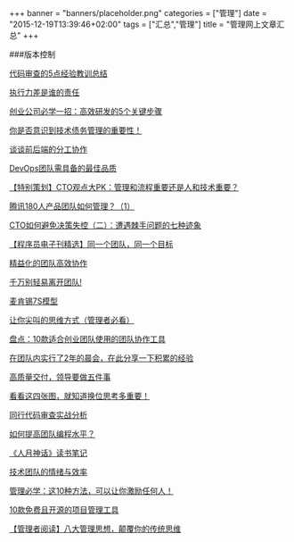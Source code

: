 +++
banner = "banners/placeholder.png"
categories = ["管理"]
date = "2015-12-19T13:39:46+02:00"
tags = ["汇总","管理"]
title = "管理网上文章汇总"
+++

    
###版本控制

[代码审查的5点经验教训总结](https://mp.weixin.qq.com/s?__biz=MjM5MjU1NDg1Mw==&mid=208741031&idx=2&sn=91ace470fbc3c07aa8b69cd8c54f2849&scene=24&srcid=0924FoLgfnTV18IbJ8Hdr7Dq&key=41ecb04b05111003b7ea02b60b6426166a839f2a21690410331f0fead43d81966e0a232579137e747952f44b59473df3&ascene=0&uin=MTM0ODQyNTk1&devicetype=iMac+MacBookAir7%2C1+OSX+OSX+10.10.5+build(14F1021)&version=11020201&pass_ticket=OUgFBuA2yqcV7ExJVNrQtm5NukTejEXnNHTun2M8jg8%3D)

[执行力差是谁的责任](https://mp.weixin.qq.com/mp/appmsg/show?__biz=MjM5NjIzOTA2NA==&appmsgid=10000233&itemidx=1&sign=e5b6b39d211ee3816d57caa0b5efc1cd&scene=2&uin=MTM0ODQyNTk1&key=41ecb04b05111003979b00c46e6cb83ff4c9955cb7276b376a20a21a96b555ae09ad112a2137e74382c6a9e8c4f26a22&ascene=0&pass_ticket=OUgFBuA2yqcV7ExJVNrQtm5NukTejEXnNHTun2M8jg8%3D)

[创业公司必学一招：高效研发的5个关键步骤](http://www.woshipm.com/it/88015.html)

[你是否意识到技术债务管理的重要性！](https://mp.weixin.qq.com/s?__biz=MjM5MDE0Mjc4MA==&mid=400403468&idx=1&sn=8ba7a777659a0fa71ef42c6afd9e159b&scene=2&srcid=1101KTNoplYLpyt38n1JpAnP&from=timeline&isappinstalled=0&uin=MTM0ODQyNTk1&key=41ecb04b0511100313b353d7bdb1b39e24cd900800818775f0e62ebe756e632a7b6fd4aac5e6653df922692f5860384c&devicetype=iMac+MacBookAir7%2C1+OSX+OSX+10.10.5+build(14F1021)&version=11020201&lang=zh_CN&pass_ticket=OUgFBuA2yqcV7ExJVNrQtm5NukTejEXnNHTun2M8jg8%3D)

[谈谈前后端的分工协作](https://mp.weixin.qq.com/s?__biz=MjM5OTA1MDUyMA==&mid=207552695&idx=3&sn=b18e066772cf0329a3d08a4c0bee4f02&key=41ecb04b05111003bc003fe0e0027b3be957ad9aa89ea4f9a9e26f923743a4eff3e95f8e74422e2d340706cdb804b0cd&ascene=0&uin=MTM0ODQyNTk1&devicetype=iMac+MacBookAir7%2C1+OSX+OSX+10.10.5+build(14F1021)&version=11020201&pass_ticket=OUgFBuA2yqcV7ExJVNrQtm5NukTejEXnNHTun2M8jg8%3D)

[DevOps团队需具备的最佳品质](https://mp.weixin.qq.com/s?__biz=MjM5MjAwODM4MA==&mid=400078455&idx=2&sn=d050de9c11120b76e2e650fbb5d147e1&scene=0&key=41ecb04b0511100383a029082c7514bf0cc7086766ba225ccf280ff52b7b719faa1c945a4ed43c2046d76de0733664af&ascene=0&uin=MTM0ODQyNTk1&devicetype=iMac+MacBookAir7%2C1+OSX+OSX+10.10.5+build(14F1021)&version=11020201&pass_ticket=OUgFBuA2yqcV7ExJVNrQtm5NukTejEXnNHTun2M8jg8%3D)

[【特别策划】CTO观点大PK：管理和流程重要还是人和技术重要？](https://mp.weixin.qq.com/s?__biz=MjM5MjAwODM4MA==&mid=208176676&idx=4&sn=9e26c96d952feb5b93c12eff32f4af94&key=41ecb04b05111003aa894fe82e4c4a6705afb0a16c88cfdb4c5e34b2e67bd5c6e413e2125e2374ea1ff94884ec6c7196&ascene=0&uin=MTM0ODQyNTk1&devicetype=iMac+MacBookAir7%2C1+OSX+OSX+10.10.5+build(14F1021)&version=11020201&pass_ticket=OUgFBuA2yqcV7ExJVNrQtm5NukTejEXnNHTun2M8jg8%3D)

[腾讯180人产品团队如何管理？（1）](https://mp.weixin.qq.com/s?__biz=MzA4MTU1NjI5NQ==&mid=207769278&idx=1&sn=e05f30b2c4e1f2ae855663e6688e8df0&scene=2&key=41ecb04b051110036f9eefc243e162983dca243c8055519f3fa82e7abba90ac17fc3392be052364eb286ace7ee11be38&ascene=0&uin=MTM0ODQyNTk1&devicetype=iMac+MacBookAir7%2C1+OSX+OSX+10.10.5+build(14F1021)&version=11020201&pass_ticket=OUgFBuA2yqcV7ExJVNrQtm5NukTejEXnNHTun2M8jg8%3D)

[CTO如何避免决策失控（二）：遭遇棘手问题的七种迹象](https://mp.weixin.qq.com/mp/appmsg/show?__biz=MjM5MjAwODM4MA==&appmsgid=10001199&itemidx=2&sign=8188397d7c4d91e0895e444c5044ab97&uin=MTM0ODQyNTk1&key=41ecb04b05111003e786e4c8e7d900a6152953ec9a402155e5cb1a584d4ac9449ea4609c027273c427ccf179b6cb0460&ascene=0&pass_ticket=OUgFBuA2yqcV7ExJVNrQtm5NukTejEXnNHTun2M8jg8%3D)

[【程序员电子刊精选】同一个团队，同一个目标](https://mp.weixin.qq.com/s?__biz=MjM5MjAwODM4MA==&mid=205589874&idx=3&sn=552b4038bf0265690228d3987a71b2c9&scene=2&key=41ecb04b05111003ba69c921905bcd29d1be1841e4d128746e726084d10a5d374c4c0eb3ef9eb81c9d5032fad21bca34&ascene=0&uin=MTM0ODQyNTk1&devicetype=iMac+MacBookAir7%2C1+OSX+OSX+10.10.5+build(14F1021)&version=11020201&pass_ticket=OUgFBuA2yqcV7ExJVNrQtm5NukTejEXnNHTun2M8jg8%3D)

[精益化的团队高效协作](https://mp.weixin.qq.com/s?__biz=MjM5NjQ4MzI5MA==&mid=207981325&idx=1&sn=c4d2e24e8cd9b0d30e42a53f5dfffd40&key=41ecb04b051110037f0c54ca174041030317238dfff8ce5adeaff52b41313934e5239e0433162aff612cef3e1879b44a&ascene=0&uin=MTM0ODQyNTk1&devicetype=iMac+MacBookAir7%2C1+OSX+OSX+10.10.5+build(14F1021)&version=11020201&pass_ticket=OUgFBuA2yqcV7ExJVNrQtm5NukTejEXnNHTun2M8jg8%3D)

[千万别轻易离开团队!](https://mp.weixin.qq.com/s?__biz=MzAwMDI5MzA4OA==&mid=212212619&idx=4&sn=a24d69a72446bcdb9db59cbc144a2d8b&scene=2&key=41ecb04b0511100371fca01350cb64b580075c304522366cbf1c0c2e58220796b24d064d04dd0d82b59a5d620da07b17&ascene=0&uin=MTM0ODQyNTk1&devicetype=iMac+MacBookAir7%2C1+OSX+OSX+10.10.5+build(14F1021)&version=11020201&pass_ticket=OUgFBuA2yqcV7ExJVNrQtm5NukTejEXnNHTun2M8jg8%3D)

[麦肯锡7S模型](http://baike.baidu.com/view/1016858.htm)

[让你尖叫的思维方式（管理者必看）](https://mp.weixin.qq.com/s?__biz=MjM5NjAwNjUwMQ==&mid=209897673&idx=8&sn=e8bd03950b9efb08a972e0ae8336f90d&scene=0&key=41ecb04b051110037266013508eb184602ec57825b4704dbd6dafe913cab5f65a1f11e8ae1772dff38a03922f5220e81&ascene=0&uin=MTM0ODQyNTk1&devicetype=iMac+MacBookAir7%2C1+OSX+OSX+10.10.5+build(14F1021)&version=11020201&pass_ticket=OUgFBuA2yqcV7ExJVNrQtm5NukTejEXnNHTun2M8jg8%3D)

[盘点：10款适合创业团队使用的团队协作工具](https://mp.weixin.qq.com/s?__biz=MjM5MjAwODM4MA==&mid=401057128&idx=2&sn=6502c696485d8d49dd248f4629b9e991&scene=0&key=41ecb04b05111003050ff23db712f56e67b870b9bb355ca7dab1ca5adad94394c20c45649290d222bc0cb83e00e606a0&ascene=0&uin=MTM0ODQyNTk1&devicetype=iMac+MacBookAir7%2C1+OSX+OSX+10.10.5+build(14F1021)&version=11020201&pass_ticket=OUgFBuA2yqcV7ExJVNrQtm5NukTejEXnNHTun2M8jg8%3D)

[在团队内实行了2年的晨会，在此分享一下积累的经验](https://mp.weixin.qq.com/s?__biz=MjM5NjQ4MzI5MA==&mid=209081535&idx=1&sn=fc52532d10143858f627b655bbe29afb&scene=0&key=41ecb04b051110036b6f9400531bc3878a3f338863c430474b7b167b2fe4e55042e12fa034b66cc5df61b1883fc6e14c&ascene=0&uin=MTM0ODQyNTk1&devicetype=iMac+MacBookAir7%2C1+OSX+OSX+10.10.5+build(14F1021)&version=11020201&pass_ticket=OUgFBuA2yqcV7ExJVNrQtm5NukTejEXnNHTun2M8jg8%3D)

[高质量交付，领导要做五件事](https://mp.weixin.qq.com/s?__biz=MzA4NTc3NzE5OQ==&mid=207710184&idx=1&sn=98ebcd78d0dea2a603440f8ffea36461&scene=2&key=41ecb04b051110037156edd37c472637f85c6437a4bfd582b1fcd152b0077102b915830c5b9c99a78b2f8b3a6363ba86&ascene=0&uin=MTM0ODQyNTk1&devicetype=iMac+MacBookAir7%2C1+OSX+OSX+10.10.5+build(14F1021)&version=11020201&pass_ticket=OUgFBuA2yqcV7ExJVNrQtm5NukTejEXnNHTun2M8jg8%3D)

[看看这四张图，就知道换位思考多重要！](https://mp.weixin.qq.com/s?__biz=MjM5NzYxMTIwNA==&mid=205915562&idx=2&sn=de5266e5f71480b31c39a5a3071c0c2a&key=41ecb04b0511100345a956219340ca553f4f93a320b1b871ee86fb5f78b55fd7bd42e542253a6625a7c4e14e5ade5c36&ascene=0&uin=MTM0ODQyNTk1&devicetype=iMac+MacBookAir7%2C1+OSX+OSX+10.10.5+build(14F1021)&version=11020201&pass_ticket=OUgFBuA2yqcV7ExJVNrQtm5NukTejEXnNHTun2M8jg8%3D)

[同行代码审查实战分析](https://mp.weixin.qq.com/s?__biz=MjM5MjAwODM4MA==&mid=204082839&idx=1&sn=741ed4533bf11e21779dadcb94f8503c&scene=2&key=41ecb04b051110033a30cc8cebbba0ea29195669f583006eb1f8a95c173a96ca19db5dc8d429c358a77c3329183fe7da&ascene=0&uin=MTM0ODQyNTk1&devicetype=iMac+MacBookAir7%2C1+OSX+OSX+10.10.5+build(14F1021)&version=11020201&pass_ticket=OUgFBuA2yqcV7ExJVNrQtm5NukTejEXnNHTun2M8jg8%3D)

[如何提高团队编程水平？](https://mp.weixin.qq.com/s?__biz=MjM5MzA0OTkwMA==&mid=210451768&idx=2&sn=3672ac9cada0f2ad6c2b260ed3d23987&scene=2&key=41ecb04b05111003a118cc95a84b138a63845e876272576f22717a98d45cc1c4f68adc8d20004d6dbb10df79a4a232ba&ascene=0&uin=MTM0ODQyNTk1&devicetype=iMac+MacBookAir7%2C1+OSX+OSX+10.10.5+build(14F1021)&version=11020201&pass_ticket=OUgFBuA2yqcV7ExJVNrQtm5NukTejEXnNHTun2M8jg8%3D)

[《人月神话》读书笔记](https://mp.weixin.qq.com/s?__biz=MzAxMzE2Mjc2Ng==&mid=211682087&idx=1&sn=e1a52acdfcc6fc47de81647ecb65192e&scene=0&key=41ecb04b051110032245837973fedd70f8f07c429e73e778994060d0b8802da49c9ab00392f32d02df9d670761207cee&ascene=0&uin=MTM0ODQyNTk1&devicetype=iMac+MacBookAir7%2C1+OSX+OSX+10.10.5+build(14F1021)&version=11020201&pass_ticket=OUgFBuA2yqcV7ExJVNrQtm5NukTejEXnNHTun2M8jg8%3D)

[技术团队的情绪与效率](http://app.myzaker.com/news/article.php?&pk=54c65e3a1bc8e05e1f000003&app_id=11063&sharechannel=wx)

[管理必学：这10种方法，可以让你激励任何人！](https://mp.weixin.qq.com/s?__biz=MjM5ODM0MjcwMw==&mid=400930717&idx=1&sn=6168cc854068904c9c7201637447bc39&scene=0&key=41ecb04b051110032d26b2e1f4692a4e43da032e92fa616a6ef6fea134b73642bc2b888fa460de2732f4bfc1f37760b7&ascene=0&uin=MTM0ODQyNTk1&devicetype=iMac+MacBookAir7%2C1+OSX+OSX+10.10.5+build(14F1021)&version=11020201&pass_ticket=OUgFBuA2yqcV7ExJVNrQtm5NukTejEXnNHTun2M8jg8%3D)

[10款免费且开源的项目管理工具](https://mp.weixin.qq.com/mp/appmsg/show?__biz=MjM5MjAwODM4MA==&appmsgid=10001216&itemidx=1&sign=e28827eb01835bd6f351131cceb1f281&uin=MTM0ODQyNTk1&key=41ecb04b051110036ce6026d37b525d5ec07d221e0fa5e53f11917245e7d94fe3e5a24dd73f5abaf9016eebed2177139&ascene=0&pass_ticket=OUgFBuA2yqcV7ExJVNrQtm5NukTejEXnNHTun2M8jg8%3D)

[【管理者阅读】八大管理思想，颠覆你的传统思维](https://mp.weixin.qq.com/s?__biz=MjM5ODM0MjcwMw==&mid=221852188&idx=1&sn=a7070e4945850ebdb8557ffcf1069ba6&scene=0&key=41ecb04b05111003dbbadf442804120e6ab6353a97a691c9ea889c487c444cd3440a6b013735a42922d231e218a1016d&ascene=0&uin=MTM0ODQyNTk1&devicetype=iMac+MacBookAir7%2C1+OSX+OSX+10.10.5+build(14F1021)&version=11020201&pass_ticket=OUgFBuA2yqcV7ExJVNrQtm5NukTejEXnNHTun2M8jg8%3D)



